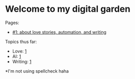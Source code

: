 # Welcome to my digital garden

Pages:
* [#1: about love stories, automation, and writing](02-15-2025.md)

Topics thus far:
* Love: [1](./02-15-2025.md#love-stories)
* AI: [1](./02-15-2025.md#automation)
* Writing: [1](./02-15-2025.md#writing)

*I'm not using spellcheck haha